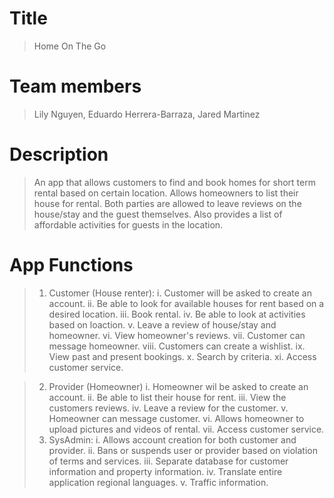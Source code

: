 # Title
> Home On The Go

# Team members
> Lily Nguyen, Eduardo Herrera-Barraza, Jared Martinez

# Description
> An app that allows customers to find and book homes for short term rental based on certain location. 
> Allows homeowners to list their house for rental. Both parties are allowed to leave reviews on the
> house/stay and the guest themselves. Also provides a list of affordable activities for guests in the 
> location. 

# App Functions
> 1. Customer (House renter):
    i. Customer will be asked to create an account.
    ii. Be able to look for available houses for rent based on a desired location.
    iii. Book rental.
    iv. Be able to look at activities based on loaction. 
    v. Leave a review of house/stay and homeowner. 
    vi. View homeowner's reviews.
    vii. Customer can message homeowner.
    viii. Customers can create a wishlist. 
    ix. View past and present bookings. 
    x. Search by criteria. 
    xi. Access customer service. 

> 2. Provider (Homeowner)
    i. Homeowner wil be asked to create an account. 
    ii. Be able to list their house for rent.
    iii. View the customers reviews. 
    iv. Leave a review for the customer. 
    v. Homeowner can message customer. 
    vi. Allows homeowner to upload pictures and videos of rental. 
    vii. Access customer service.
> 3. SysAdmin: 
    i. Allows account  creation for both customer and provider. 
    ii. Bans or suspends user or provider based on violation of terms and services.
    iii. Separate database for customer information and property information.
    iv. Translate entire application regional languages.
    v. Traffic information.
